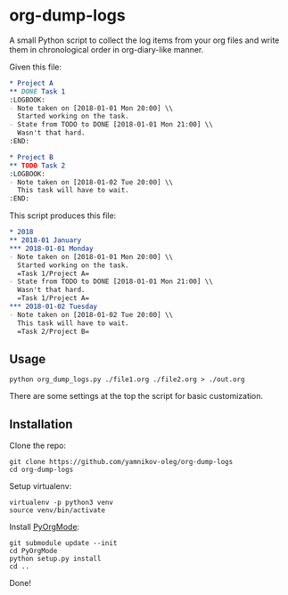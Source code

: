 # org-dump-logs

A small Python script to collect the log items from your org files and write them in chronological order in org-diary-like manner.

Given this file:

```org
* Project A
** DONE Task 1
:LOGBOOK:
- Note taken on [2018-01-01 Mon 20:00] \\
  Started working on the task.
- State from TODO to DONE [2018-01-01 Mon 21:00] \\
  Wasn't that hard.
:END:

* Project B
** TODO Task 2
:LOGBOOK:
- Note taken on [2018-01-02 Tue 20:00] \\
  This task will have to wait.
:END:
```

This script produces this file:

```org
* 2018
** 2018-01 January
*** 2018-01-01 Monday
- Note taken on [2018-01-01 Mon 20:00] \\
  Started working on the task.
  =Task 1/Project A=
- State from TODO to DONE [2018-01-01 Mon 21:00] \\
  Wasn't that hard.
  =Task 1/Project A=
*** 2018-01-02 Tuesday
- Note taken on [2018-01-02 Tue 20:00] \\
  This task will have to wait.
  =Task 2/Project B=
```

## Usage

```
python org_dump_logs.py ./file1.org ./file2.org > ./out.org
```

There are some settings at the top the script for basic customization.

## Installation

Clone the repo:

```
git clone https://github.com/yamnikov-oleg/org-dump-logs
cd org-dump-logs
```

Setup virtualenv:

```
virtualenv -p python3 venv
source venv/bin/activate
```

Install [PyOrgMode](https://github.com/bjonnh/PyOrgMode):

```
git submodule update --init
cd PyOrgMode
python setup.py install
cd ..
```

Done!
